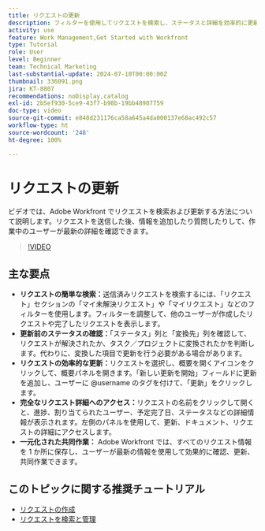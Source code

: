```yaml
---
title: リクエストの更新
description: フィルターを使用してリクエストを検索し、ステータスと詳細を効率的に更新し、完全な情報にアクセスし、効率化されたワークフローの一元化された共同作業を促進することで、Workfront でのリクエスト管理を簡素化します。
activity: use
feature: Work Management,Get Started with Workfront
type: Tutorial
role: User
level: Beginner
team: Technical Marketing
last-substantial-update: 2024-07-10T00:00:00Z
thumbnail: 336091.png
jira: KT-8807
recommendations: noDisplay,catalog
exl-id: 2b5ef930-5ce9-43f7-b98b-19bb48907759
doc-type: video
source-git-commit: e848d231176ca58a645a4da000137e68ac492c57
workflow-type: ht
source-wordcount: '248'
ht-degree: 100%

---
```


# リクエストの更新

ビデオでは、Adobe Workfront でリクエストを検索および更新する方法について説明します。リクエストを送信した後、情報を追加したり質問したりして、作業中のユーザーが最新の詳細を確認できます。

>[!VIDEO](https://video.tv.adobe.com/v/336091/?quality=12&learn=on&enablevpops)

## 主な要点

* **リクエストの簡単な検索：**&#x200B;送信済みリクエストを検索するには、「リクエスト」セクションの「マイ未解決リクエスト」や「マイリクエスト」などのフィルターを使用します。フィルターを調整して、他のユーザーが作成したリクエストや完了したリクエストを表示します。
* **更新前のステータスの確認：**「ステータス」列と「変換先」列を確認して、リクエストが解決されたか、タスク／プロジェクトに変換されたかを判断します。代わりに、変換した項目で更新を行う必要がある場合があります。
* **リクエストの効率的な更新：**&#x200B;リクエストを選択し、概要を開くアイコンをクリックして、概要パネルを開きます。「新しい更新を開始」フィールドに更新を追加し、ユーザーに @username のタグを付けて、「更新」をクリックします。
* **完全なリクエスト詳細へのアクセス：**&#x200B;リクエストの名前をクリックして開くと、進捗、割り当てられたユーザー、予定完了日、ステータスなどの詳細情報が表示されます。左側のパネルを使用して、更新、ドキュメント、リクエストの詳細にアクセスします。
* **一元化された共同作業：** Adobe Workfront では、すべてのリクエスト情報を 1 か所に保存し、ユーザーが最新の情報を使用して効果的に確認、更新、共同作業できます。


## このトピックに関する推奨チュートリアル

* [リクエストの作成](/help/manage-work/issues-requests/make-a-request.md)
* [リクエストを検索と管理](/help/manage-work/issues-requests/find-requests.md)
